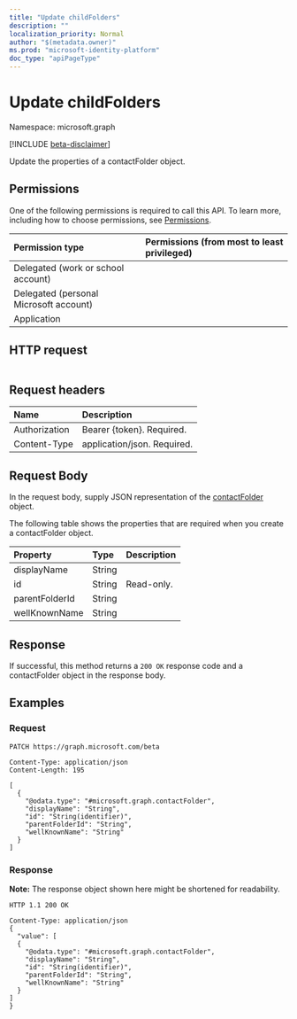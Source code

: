 ```yaml
---
title: "Update childFolders"
description: ""
localization_priority: Normal
author: "$(metadata.owner)"
ms.prod: "microsoft-identity-platform"
doc_type: "apiPageType"
---
```


# Update childFolders

Namespace: microsoft.graph

[!INCLUDE [beta-disclaimer](../../includes/beta-disclaimer.md)]

Update the properties of a contactFolder object.

## Permissions

One of the following permissions is required to call this API. To learn more, including how to choose permissions, see [Permissions](/graph/permissions-reference).

| Permission type                        | Permissions (from most to least privileged) |
| :------------------------------------- | :------------------------------------------ |
| Delegated (work or school account)     |                                             |
| Delegated (personal Microsoft account) |                                             |
| Application                            |                                             |

## HTTP request

<!-- {
  "blockType": "ignored"
}
-->

```http

```

## Request headers

| Name          | Description                 |
| :------------ | :-------------------------- |
| Authorization | Bearer {token}. Required.   |
| Content-Type  | application/json. Required. |

## Request Body

In the request body, supply JSON representation of the [contactFolder](../resources/-contactfolder.md) object.

<!-- Actions and Functions -->

<!-- CRUD Methods -->

The following table shows the properties that are required when you create a contactFolder object.

| Property       | Type   | Description |
| :------------- | :----- | :---------- |
| displayName    | String |             |
| id             | String | Read-only.  |
| parentFolderId | String |             |
| wellKnownName  | String |             |

## Response

If successful, this method returns a `200 OK` response code and a contactFolder object in the response body.

## Examples

### Request

<!-- {
  "blockType": "request",
  "name": "update_childfolders"
}
-->

```http
PATCH https://graph.microsoft.com/beta

Content-Type: application/json
Content-Length: 195

[
  {
    "@odata.type": "#microsoft.graph.contactFolder",
    "displayName": "String",
    "id": "String(identifier)",
    "parentFolderId": "String",
    "wellKnownName": "String"
  }
]

```

### Response

**Note:** The response object shown here might be shortened for readability.

<!-- {
  "blockType": "response",
  "truncated": true,
  "@odata.type": "$(this.ReturnTypeFullName)"
}
-->

```http
HTTP 1.1 200 OK

Content-Type: application/json
{
  "value": [
  {
    "@odata.type": "#microsoft.graph.contactFolder",
    "displayName": "String",
    "id": "String(identifier)",
    "parentFolderId": "String",
    "wellKnownName": "String"
  }
]
}

```
